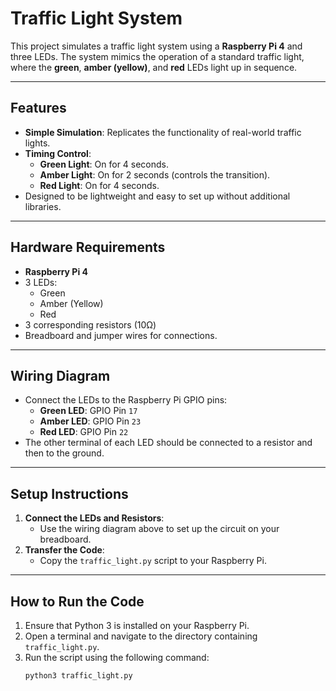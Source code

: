 # **Traffic Light System**

This project simulates a traffic light system using a **Raspberry Pi 4** and three LEDs. The system mimics the operation of a standard traffic light, where the **green**, **amber (yellow)**, and **red** LEDs light up in sequence.

---

## **Features**
- **Simple Simulation**: Replicates the functionality of real-world traffic lights.
- **Timing Control**:
  - **Green Light**: On for 4 seconds.
  - **Amber Light**: On for 2 seconds (controls the transition).
  - **Red Light**: On for 4 seconds.
- Designed to be lightweight and easy to set up without additional libraries.

---

## **Hardware Requirements**
- **Raspberry Pi 4**
- 3 LEDs:
  - Green
  - Amber (Yellow)
  - Red
- 3 corresponding resistors (10Ω)
- Breadboard and jumper wires for connections.

---

## **Wiring Diagram**
- Connect the LEDs to the Raspberry Pi GPIO pins:
  - **Green LED**: GPIO Pin `17`
  - **Amber LED**: GPIO Pin `23`
  - **Red LED**: GPIO Pin `22`
- The other terminal of each LED should be connected to a resistor and then to the ground.

---

## **Setup Instructions**
1. **Connect the LEDs and Resistors**:
   - Use the wiring diagram above to set up the circuit on your breadboard.
2. **Transfer the Code**:
   - Copy the `traffic_light.py` script to your Raspberry Pi.

---

## **How to Run the Code**
1. Ensure that Python 3 is installed on your Raspberry Pi.
2. Open a terminal and navigate to the directory containing `traffic_light.py`.
3. Run the script using the following command:
   ```bash
   python3 traffic_light.py
